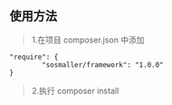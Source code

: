 ## 使用方法
> 1.在项目 composer.json 中添加
```
"require": {
        "sosmaller/framework": "1.0.0"
}
```
> 2.执行 composer install
